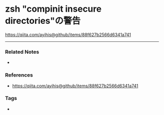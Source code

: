 # zsh "compinit insecure directories"の警告
https://qiita.com/ayihis@github/items/88f627b2566d6341a741

----
### Related Notes
- 

### References
- https://qiita.com/ayihis@github/items/88f627b2566d6341a741

### Tags
- 